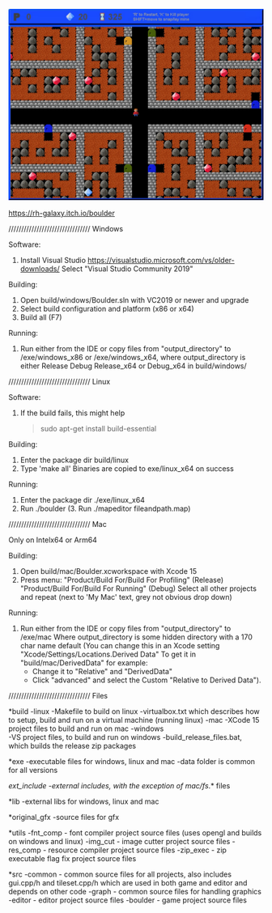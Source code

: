 ![Screenshot](/boulder_screen3.jpg?raw=true "Title")

https://rh-galaxy.itch.io/boulder

////////////////////////////////
Windows

Software:
1. Install Visual Studio
   https://visualstudio.microsoft.com/vs/older-downloads/
   Select "Visual Studio Community 2019"

Building:
1. Open
   build/windows/Boulder.sln with VC2019 or
   newer and upgrade
2. Select build configuration and platform (x86 or x64)
3. Build all (F7)

Running:
1. Run either from the IDE or copy files from "output_directory" to
    /exe/windows_x86 or /exe/windows_x64, where output_directory is
    either Release Debug Release_x64 or Debug_x64 in build/windows/



////////////////////////////////
Linux

Software:
1. If the build fails, this might help
   > sudo apt-get install build-essential

Building:
1. Enter the package dir build/linux
2. Type 'make all'
   Binaries are copied to exe/linux_x64 on success

Running:
1. Enter the package dir ./exe/linux_x64
2. Run ./boulder
(3. Run ./mapeditor fileandpath.map)



////////////////////////////////
Mac

Only on Intelx64 or Arm64

Building:
1. Open build/mac/Boulder.xcworkspace with Xcode 15
2. Press menu: "Product/Build For/Build For Profiling" (Release)
               "Product/Build For/Build For Running" (Debug)
   Select all other projects and repeat (next to 'My Mac' text, grey not obvious
   drop down)

Running:
1. Run either from the IDE or copy files from "output_directory" to /exe/mac
   Where output_directory is some hidden directory with a 170 char name default
    (You can change this in an Xcode setting "Xcode/Settings/Locations.Derived Data"
    To get it in "build/mac/DerivedData" for example:
    - Change it to "Relative" and "DerivedData"
    - Click "advanced" and select the Custom "Relative to Derived Data").



////////////////////////////////
Files

*build
  -linux
    -Makefile to build on linux
    -virtualbox.txt which describes how to setup, build and run on a virtual machine (running linux)
  -mac
    -XCode 15 project files to build and run on mac
  -windows       
    -VS project files, to build and run on windows
    -build_release_files.bat, which builds the release zip packages

*exe
  -executable files for windows, linux and mac
  -data folder is common for all versions

*ext_include
  -external includes, with the exception of mac/fs*.* files

*lib
  -external libs for windows, linux and mac

*original_gfx
  -source files for gfx

*utils
  -fnt_comp - font compiler project source files (uses opengl and builds on windows and linux)
  -img_cut - image cutter project source files
  -res_comp - resource compiler project source files
  -zip_exec - zip executable flag fix project source files

*src
  -common - common source files for all projects, also includes gui.cpp/h and tileset.cpp/h which are used in both game and editor and depends on other code
  -graph - common source files for handling graphics
  -editor - editor project source files
  -boulder - game project source files
